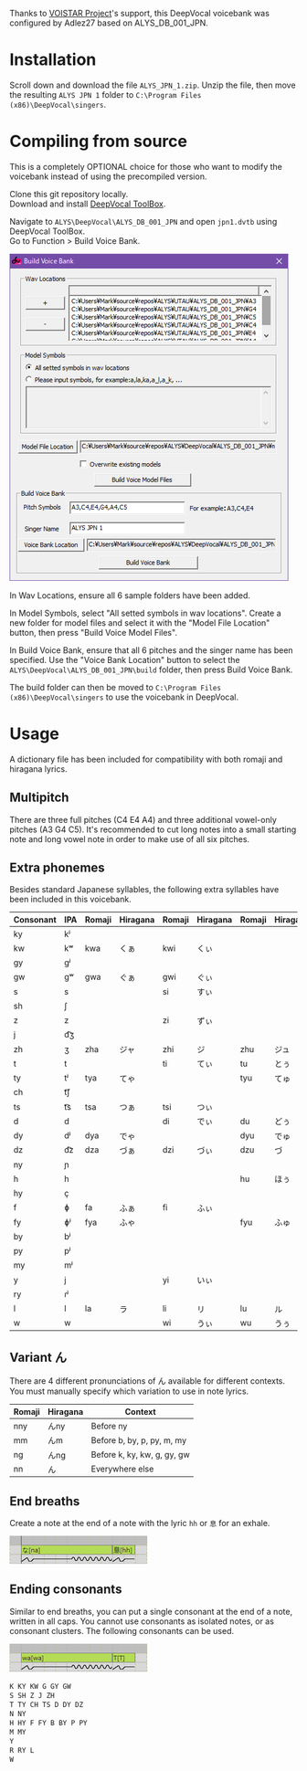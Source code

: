 Thanks to [VOISTAR Project](https://www.voistarproject.com/)'s support, this DeepVocal voicebank was configured by Adlez27 based on ALYS_DB_001_JPN.

# Installation
Scroll down and download the file `ALYS_JPN_1.zip`. Unzip the file, then move the resulting `ALYS JPN 1` folder to `C:\Program Files (x86)\DeepVocal\singers`.

# Compiling from source
This is a completely OPTIONAL choice for those who want to modify the voicebank instead of using the precompiled version.

Clone this git repository locally.  
Download and install [DeepVocal ToolBox](https://deep-vocal.com/#/Product).  

Navigate to `ALYS\DeepVocal\ALYS_DB_001_JPN` and open `jpn1.dvtb` using DeepVocal ToolBox.  
Go to Function > Build Voice Bank. 

<!-- TODO: update screenshot -->
![screenshot](build-vb.png)

In Wav Locations, ensure all 6 sample folders have been added.

In Model Symbols, select "All setted symbols in wav locations". Create a new folder for model files and select it with the "Model File Location" button, then press "Build Voice Model Files".

In Build Voice Bank, ensure that all 6 pitches and the singer name has been specified. Use the "Voice Bank Location" button to select the `ALYS\DeepVocal\ALYS_DB_001_JPN\build` folder, then press Build Voice Bank.

The build folder can then be moved to `C:\Program Files (x86)\DeepVocal\singers` to use the voicebank in DeepVocal.

# Usage
A dictionary file has been included for compatibility with both romaji and hiragana lyrics.

## Multipitch
There are three full pitches (C4 E4 A4) and three additional vowel-only pitches (A3 G4 C5). It's recommended to cut long notes into a small starting note and long vowel note in order to make use of all six pitches.

## Extra phonemes
Besides standard Japanese syllables, the following extra syllables have been included in this voicebank.

| Consonant | IPA | Romaji | Hiragana | Romaji | Hiragana | Romaji | Hiragana | Romaji | Hiragana | Romaji | Hiragana |
| - | - | - | - | - | - | - | - | - | - | - | - |
| ky | kʲ |  |  |  |  |  |  | kye | きぇ |  |  |
| kw | kʷ | kwa | くぁ | kwi | くぃ |  |  | kwe | くぇ | kwo | くぉ |
| gy | ɡʲ |  |  |  |  |  |  | gye | ぎぇ |  |  |
| gw | ɡʷ | gwa | ぐぁ | gwi | ぐぃ |  |  | gwe | ぐぇ | gwo | ぐぉ |
| s | s |  |  | si | すぃ |  |  |  |  |  |  |
| sh | ʃ |  |  |  |  |  |  | she | しぇ |  |  |
| z | z |  |  | zi | ずぃ |  |  |  |  |  |  |
| j | d͡ʒ |  |  |  |  |  |  | je | じぇ |  |  |
| zh | ʒ | zha | ジャ | zhi | ジ | zhu | ジュ | zhe | ジェ | zho | ジョ |
| t | t |  |  | ti | てぃ | tu | とぅ |  |  |  |  |
| ty | tʲ | tya | てゃ |  |  | tyu | てゅ | tye | てぇ | tyo | てょ |
| ch | t͡ʃ |  |  |  |  |  |  | che | ちぇ |  |  |
| ts | t͡s | tsa | つぁ | tsi | つぃ |  |  | tse | つぇ | tso | つぉ |
| d | d |  |  | di | でぃ | du | どぅ |  |  |  |  |
| dy | dʲ | dya | でゃ |  |  | dyu | でゅ | dye | でぇ | dyo | でょ |
| dz | d͡z | dza | づぁ | dzi | づぃ | dzu | づ | dze | づぇ | dzo | づぉ |
| ny | ɲ |  |  |  |  |  |  | nye | にぇ |  |  |
| h | h |  |  |  |  | hu | ほぅ |  |  |  |  |
| hy | ç |  |  |  |  |  |  | hye | ひぇ |  |  |
| f | ɸ | fa | ふぁ | fi | ふぃ |  |  | fe | ふぇ | fo | ふぉ |
| fy | ɸʲ | fya | ふゃ |  |  | fyu | ふゅ | fye | ふぃぇ | fyo | ふょ |
| by | bʲ |  |  |  |  |  |  | bye | びぇ |  |  |
| py | pʲ |  |  |  |  |  |  | pye | ぴぇ |  |  |
| my | mʲ |  |  |  |  |  |  | mye | みぇ |  |  |
| y | j |  |  | yi | いぃ |  |  | ye | いぇ |  |  |
| ry | ɾʲ |  |  |  |  |  |  | rye | りぇ |  |  |
| l | l | la | ラ | li | リ | lu | ル | le | レ | lo | ロ |
| w | w |  |  | wi | うぃ | wu | うぅ | we | うぇ | wo | うぉ |

## Variant ん
There are 4 different pronunciations of ん available for different contexts. You must manually specify which variation to use in note lyrics.

| Romaji | Hiragana | Context |
|-|-|-|
| nny | んny | Before ny |
| mm | んm | Before b, by, p, py, m, my |
| ng | んng | Before k, ky, kw, g, gy, gw |
| nn | ん | Everywhere else |

## End breaths
Create a note at the end of a note with the lyric `hh` or `息` for an exhale.

![screenshot](end-breath.png)

## Ending consonants
Similar to end breaths, you can put a single consonant at the end of a note, written in all caps. You cannot use consonants as isolated notes, or as consonant clusters. The following consonants can be used.

![screenshot](end-consonant.png)

```
K KY KW G GY GW
S SH Z J ZH
T TY CH TS D DY DZ
N NY
H HY F FY B BY P PY
M MY
Y
R RY L
W
```